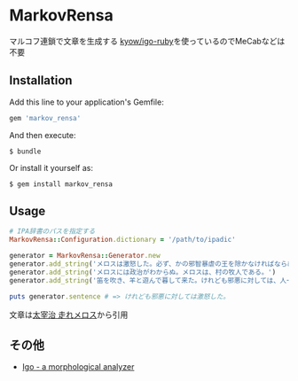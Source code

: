 # MarkovRensa

マルコフ連鎖で文章を生成する
[kyow/igo-ruby](https://github.com/kyow/igo-ruby)を使っているのでMeCabなどは不要

## Installation

Add this line to your application's Gemfile:

```ruby
gem 'markov_rensa'
```

And then execute:

    $ bundle

Or install it yourself as:

    $ gem install markov_rensa

## Usage

```ruby
# IPA辞書のパスを指定する
MarkovRensa::Configuration.dictionary = '/path/to/ipadic'

generator = MarkovRensa::Generator.new
generator.add_string('メロスは激怒した。必ず、かの邪智暴虐の王を除かなければならぬと決意した。')
generator.add_string('メロスには政治がわからぬ。メロスは、村の牧人である。')
generator.add_string('笛を吹き、羊と遊んで暮して来た。けれども邪悪に対しては、人一倍に敏感であった。')

puts generator.sentence # => けれども邪悪に対しては激怒した。
```

文章は[太宰治 走れメロス](http://www.aozora.gr.jp/cards/000035/files/1567_14913.html)から引用

## その他
* [Igo - a morphological analyzer](http://igo.osdn.jp/index.html#usage)
